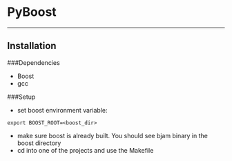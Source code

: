 # PyBoost
-------------

## Installation
###Dependencies
* Boost
* gcc

###Setup
* set boost environment variable:

```
export BOOST_ROOT=<boost_dir>
```

* make sure boost is already built. You should see bjam binary in the boost directory
* cd into one of the projects and use the Makefile